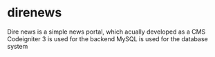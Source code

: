 # direnews
 Dire news is a simple news portal, which acually developed as a CMS
 Codeigniter 3 is used for the backend 
 MySQL is used for the database system
